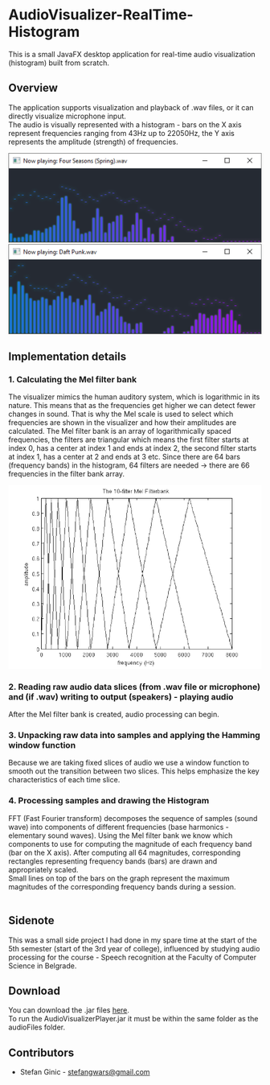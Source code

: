 # AudioVisualizer-RealTime-Histogram
This is a small JavaFX desktop application for real-time audio visualization (histogram) built from scratch.

## Overview
The application supports visualization and playback of .wav files, or it can directly visualize microphone input.
<br> The audio is visually represented with a histogram - bars on the X axis represent frequencies ranging from 43Hz up to 22050Hz, the Y axis represents the amplitude (strength) of frequencies.

![Alt text](images/pic3.png?raw=true "")
![Alt text](images/pic4.png?raw=true "")


## Implementation details<br>
### 1. Calculating the Mel filter bank
The visualizer mimics the human auditory system, which is logarithmic in its nature. This means that as the frequencies get higher we can detect fewer changes in sound. That is why the Mel scale is used to select which frequencies are shown in the visualizer and how their amplitudes are calculated. The Mel filter bank is an array of logarithmically spaced frequencies, the filters are triangular which means the first filter starts at index 0, has a center at index 1 and ends at index 2, the second filter starts at index 1, has a center at 2 and ends at 3 etc. Since there are 64 bars (frequency bands) in the histogram, 64 filters are needed -> there are 66 frequencies in the filter bank array.

![Alt text](images/melbank.png?raw=true "10 filter example")

### 2. Reading raw audio data slices (from .wav file or microphone) and (if .wav) writing to output (speakers) - playing audio
After the Mel filter bank is created, audio processing can begin.
### 3. Unpacking raw data into samples and applying the Hamming window function
Because we are taking fixed slices of audio we use a window function to smooth out the transition between two slices. This helps emphasize the key characteristics of each time slice.
### 4. Processing samples and drawing the Histogram
FFT (Fast Fourier transform) decomposes the sequence of samples (sound wave) into components of different frequencies (base harmonics - elementary sound waves). Using the Mel filter bank we know which components to use for computing the magnitude of each frequency band (bar on the X axis). After computing all 64 magnitudes, corresponding rectangles representing frequency bands (bars) are drawn and appropriately scaled.
<br>Small lines on top of the bars on the graph represent the maximum magnitudes of the corresponding frequency bands during a session.<br><br>

## Sidenote
This was a small side project I had done in my spare time at the start of the 5th semester (start of the 3rd year of college), influenced by studying audio processing for the course - Speech recognition at the Faculty of Computer Science in Belgrade.

## Download
You can download the .jar files [here](downloads).<br>
To run the AudioVisualizerPlayer.jar it must be within the same folder as the audioFiles folder.

## Contributors
- Stefan Ginic - <stefangwars@gmail.com>

